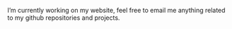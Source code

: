 I’m currently working on my website, feel free to email me anything related to my github repositories and projects.

